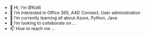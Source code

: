 - 👋 Hi, I’m @Ko8i
- 👀 I’m interested in Office 365, AAD Connect, User administration
- 🌱 I’m currently learning all about Azure, Python, Java
- 💞️ I’m looking to collaborate on ...
- 📫 How to reach me ...

<!---
Ko8i/Ko8i is a ✨ special ✨ repository because its `README.md` (this file) appears on your GitHub profile.
You can click the Preview link to take a look at your changes.
--->

